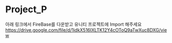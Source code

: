 # Project_P
아래 링크에서 FireBase를 다운받고 유니티 프로젝트에 Import 해주세요
https://drive.google.com/file/d/1idkX516IXLTK12Y4cOToQ9aTwXuc8DXG/view
